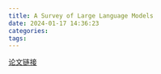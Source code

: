```yaml
---
title: A Survey of Large Language Models
date: 2024-01-17 14:36:23
categories:
tags:
---
```


[论文链接](https://arxiv.org/abs/2303.18223)